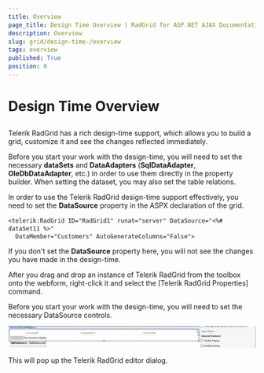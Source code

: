 ```yaml
---
title: Overview
page_title: Design Time Overview | RadGrid for ASP.NET AJAX Documentation
description: Overview
slug: grid/design-time-/overview
tags: overview
published: True
position: 0
---
```


# Design Time  Overview



## 

Telerik RadGrid has a rich design-time support, which allows you to build a grid, customize it and see the changes reflected immediately.

Before you start your work with the design-time, you will need to set the necessary **dataSets** and **DataAdapters** (**SqlDataAdapter**, **OleDbDataAdapter**, etc.) in order to use them directly in the property builder. When setting the dataset, you may also set the table relations.

In order to use the Telerik RadGrid design-time support effectively, you need to set the **DataSource** property in the ASPX declaration of the grid.

````ASP.NET
<telerik:RadGrid ID="RadGrid1" runat="server" DataSource="<%# dataSet11 %>"
  DataMember="Customers" AutoGenerateColumns="False">
````



If you don't set the **DataSource** property here, you will not see the changes you have made in the design-time.

After you drag and drop an instance of Telerik RadGrid from the toolbox onto the webform, right-click it and select the [Telerik RadGrid Properties] command.

Before you start your work with the design-time, you will need to set the necessary DataSource controls.

![Designer Overview](images/grid_designer_overview.png)

This will pop up the Telerik RadGrid editor dialog.
